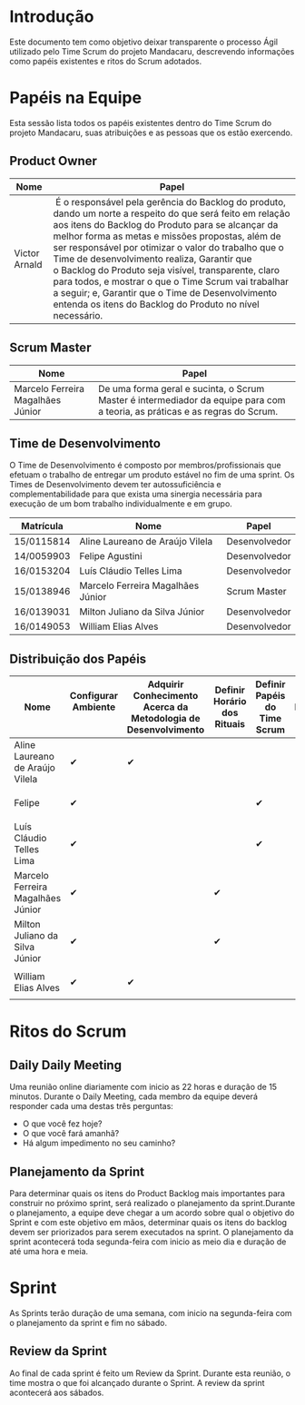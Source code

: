 # Introdução
Este documento tem como objetivo deixar transparente o processo Ágil utilizado pelo Time Scrum do projeto Mandacaru, descrevendo informações como papéis existentes e ritos do Scrum adotados.

# Papéis na Equipe
Esta sessão lista todos os papéis existentes dentro do Time Scrum do projeto Mandacaru, suas atribuições e as pessoas que os estão exercendo.

## Product Owner
| Nome | Papel| 
|------| ---- |
|Victor Arnald| É o responsável pela gerência do Backlog do produto, dando um norte a respeito do que será feito em relação aos itens do Backlog do Produto para se alcançar da melhor forma as metas e missões propostas, além de ser responsável por otimizar o valor do trabalho que o Time de desenvolvimento realiza, Garantir que o Backlog do Produto seja visível, transparente, claro para todos, e mostrar o que o Time Scrum vai trabalhar a seguir; e, Garantir que o Time de Desenvolvimento entenda os itens do Backlog do Produto no nível necessário. |

## Scrum Master
| Nome | Papel| 
|------| ---- |
|Marcelo Ferreira Magalhães Júnior|De uma forma geral e sucinta, o Scrum Master é intermediador da equipe para com a teoria, as práticas e as regras do Scrum.|

## Time de Desenvolvimento
O Time de Desenvolvimento é composto por membros/profissionais que efetuam o trabalho de entregar um produto estável no fim de uma sprint. Os Times de Desenvolvimento devem ter autossuficiência e complementabilidade para que exista uma sinergia necessária para execução de um bom trabalho individualmente e em grupo.

| Matrícula | Nome | Papel | 
| --------- | ---- | ----- | 
| 15/0115814 | Aline Laureano de Araújo Vilela | Desenvolvedor |
| 14/0059903 | Felipe Agustini| Desenvolvedor |
| 16/0153204 | Luís Cláudio Telles Lima | Desenvolvedor |
| 15/0138946 | Marcelo Ferreira Magalhães Júnior | Scrum Master |
| 16/0139031 | Milton Juliano da Silva Júnior | Desenvolvedor |
| 16/0149053 | William Elias Alves | Desenvolvedor |

## Distribuição dos Papéis
| Nome | Configurar<br/>Ambiente<br/><br/> | Adquirir Conhecimento <br/> Acerca da <br/>Metodologia de<br/>Desenvolvimento|Definir<br/> Horário <br/> dos <br/>Rituais| Definir <br/>Papéis<br/>do Time<br/>Scrum|Levantar<br/>Requisitos<br/><br/>| 
| ---- | ----- | ---|--|--|--|
| Aline Laureano de Araújo Vilela | <p> &#x2714; </p> |<p> &#x2714; </p>|||<p> &#x2714; </p>|
| Felipe | <p> &#x2714; </p> |||<p> &#x2714; </p>|<p> &#x2714; </p>|
| Luís Cláudio Telles Lima |<p> &#x2714; </p>|||<p> &#x2714; </p>|<p> &#x2714; </p>|
| Marcelo Ferreira Magalhães Júnior |<p> &#x2714; </p>||<p> &#x2714; </p>||<p> &#x2714; </p>|
| Milton Juliano da Silva Júnior |<p> &#x2714; </p>||<p> &#x2714; </p>||<p> &#x2714; </p>|
| William Elias Alves |<p> &#x2714; </p>|<p> &#x2714; </p>|||<p> &#x2714; </p>|

# Ritos do Scrum
## Daily Daily Meeting
Uma reunião online diariamente com inicio as 22 horas e duração de 15 minutos. Durante o Daily Meeting, cada membro da equipe deverá responder cada uma destas três perguntas:

- O que você fez hoje?
- O que você fará amanhã?
- Há algum impedimento no seu caminho?

## Planejamento da Sprint
Para determinar quais os itens do Product Backlog mais importantes para construir no próximo sprint, será realizado o planejamento da sprint.Durante o planejamento, a equipe deve chegar a um acordo sobre qual o objetivo do Sprint e com este objetivo em mãos, determinar quais os itens do backlog devem ser priorizados para serem executados na sprint. O planejamento da sprint acontecerá toda segunda-feira com inicio as meio dia e duração de até uma hora e meia.

# Sprint
As Sprints terão duração de uma semana, com inicio na segunda-feira com o planejamento da sprint e fim no sábado.

## Review da Sprint
Ao final de cada sprint é feito um Review da Sprint. Durante esta reunião, o time mostra o que foi alcançado durante o Sprint. A review da sprint acontecerá aos sábados.
